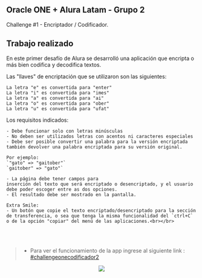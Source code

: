 ## Oracle ONE + Alura Latam - Grupo 2 
Challenge #1 - Encriptador / Codificador.

## Trabajo realizado
En este primer desafío de Alura se desarrolló una aplicación que encripta o más bien codifica y decodifica textos.

Las "llaves" de encriptación que se utilizaron son las siguientes:
```
La letra "e" es convertida para "enter"
La letra "i" es convertida para "imes"
La letra "a" es convertida para "ai"
La letra "o" es convertida para "ober"
La letra "u" es convertida para "ufat"
```

Los requisitos indicados:
```
- Debe funcionar solo con letras minúsculas
- No deben ser utilizados letras con acentos ni caracteres especiales
- Debe ser posible convertir una palabra para la versión encriptada también devolver una palabra encriptada para su versión original. 

Por ejemplo:
`"gato" => "gaitober"`
`gaitober" => "gato"`

- La página debe tener campos para 
inserción del texto que será encriptado o desencriptado, y el usuario debe poder escoger entre as dos opciones.
- El resultado debe ser mostrado en la pantalla.

Extra Smile:
- Un botón que copie el texto encriptado/desencriptado para la sección de transferencia, o sea que tenga la misma funcionalidad del `ctrl+C` o de la opción "copiar" del menú de las aplicaciones.<br></br>
```

<br></br>
>- Para ver el funcionamiento de la app ingrese al siguiente link : [#challengeonecodificador2](https://ndorola.github.io/encriptador/)

<div align='center'>
  <img src="https://media.giphy.com/media/E8bphxyLZLKyWTQNbq/giphy.gif"/>
</div>

